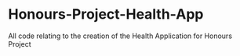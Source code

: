 # Honours-Project-Health-App
All code relating to the creation of the Health Application for Honours Project
